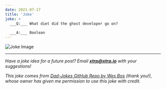```yaml
---
date: 2021-07-17
title: 'Joke'
joke: >
  ___Q:___ What diet did the ghost developer go on?
  
  ___A:___ Boolean
---
```


![Joke Image](https://private.xtrp.io/projects/DailyDeveloperJokes/public_image_server/images/5e125894734cf.png)

---
*Have a joke idea for a future post? Email **[xtrp@xtrp.io](mailto:xtrp@xtrp.io)** with your suggestions!*

*This joke comes from [Dad-Jokes GitHub Repo by Wes Bos](https://github.com/wesbos/dad-jokes) (thank you!), whose owner has given me permission to use this joke with credit.*

<!-- 
Joke text:
**Q:** What diet did the ghost developer go on?

**A:** Boolean
 -->

